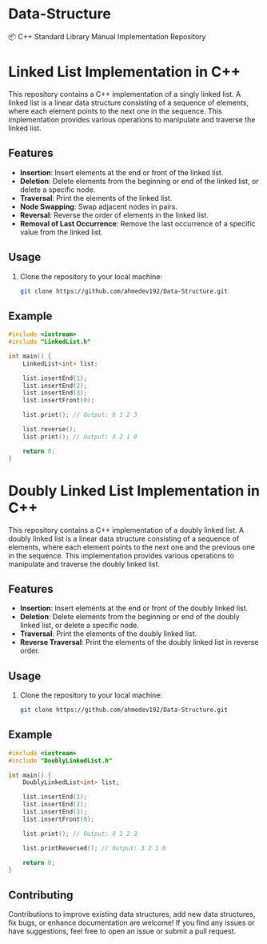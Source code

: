 # Data-Structure
📦 C++ Standard Library Manual Implementation Repository


# Linked List Implementation in C++

This repository contains a C++ implementation of a singly linked list. A linked list is a linear data structure consisting of a sequence of elements, where each element points to the next one in the sequence. This implementation provides various operations to manipulate and traverse the linked list.

## Features

- **Insertion**: Insert elements at the end or front of the linked list.
- **Deletion**: Delete elements from the beginning or end of the linked list, or delete a specific node.
- **Traversal**: Print the elements of the linked list.
- **Node Swapping**: Swap adjacent nodes in pairs.
- **Reversal**: Reverse the order of elements in the linked list.
- **Removal of Last Occurrence**: Remove the last occurrence of a specific value from the linked list.

## Usage

1. Clone the repository to your local machine:

    ```bash
    git clone https://github.com/ahmedev192/Data-Structure.git
    ```


## Example

```cpp
#include <iostream>
#include "LinkedList.h"

int main() {
    LinkedList<int> list;

    list.insertEnd(1);
    list.insertEnd(2);
    list.insertEnd(3);
    list.insertFront(0);

    list.print(); // Output: 0 1 2 3

    list.reverse();
    list.print(); // Output: 3 2 1 0

    return 0;
}

```

# Doubly Linked List Implementation in C++

This repository contains a C++ implementation of a doubly linked list. A doubly linked list is a linear data structure consisting of a sequence of elements, where each element points to the next one and the previous one in the sequence. This implementation provides various operations to manipulate and traverse the doubly linked list.

## Features

- **Insertion**: Insert elements at the end or front of the doubly linked list.
- **Deletion**: Delete elements from the beginning or end of the doubly linked list, or delete a specific node.
- **Traversal**: Print the elements of the doubly linked list.
- **Reverse Traversal**: Print the elements of the doubly linked list in reverse order.

## Usage

1. Clone the repository to your local machine:

    ```bash
    git clone https://github.com/ahmedev192/Data-Structure.git
    ```

## Example

```cpp
#include <iostream>
#include "DoublyLinkedList.h"

int main() {
    DoublyLinkedList<int> list;

    list.insertEnd(1);
    list.insertEnd(2);
    list.insertEnd(3);
    list.insertFront(0);

    list.print(); // Output: 0 1 2 3

    list.printReversed(); // Output: 3 2 1 0

    return 0;
}

```

## Contributing

Contributions to improve existing data structures, add new data structures, fix bugs, or enhance documentation are welcome! If you find any issues or have suggestions, feel free to open an issue or submit a pull request.



